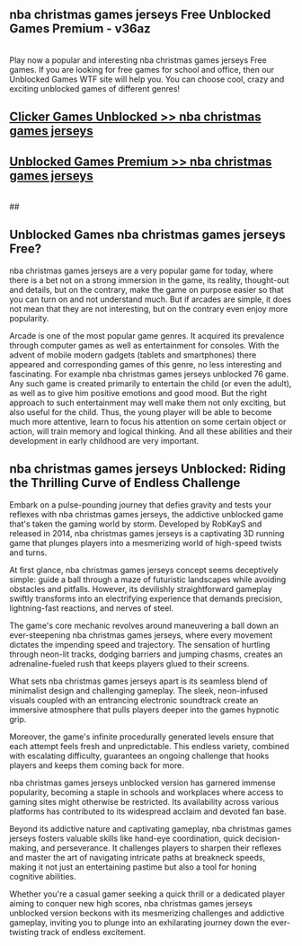 ## nba christmas games jerseys Free Unblocked Games Premium - v36az <br>
<br>
Play now a popular and interesting nba christmas games jerseys Free games. If you are looking for free games for school and office, then our Unblocked Games WTF site will help you. You can choose cool, crazy and exciting unblocked games of different genres!


##  [Clicker Games Unblocked >> nba christmas games jerseys](http://freeplayer.one?title=nba_christmas_games_jerseys&ref=04)

##  [Unblocked Games Premium >> nba christmas games jerseys](http://freeplayer.one?title=nba_christmas_games_jerseys&ref=04)
  <br>
  ##



## Unblocked Games nba christmas games jerseys Free?

nba christmas games jerseys are a very popular game for today, where there is a bet not on a strong immersion in the game, its reality, thought-out and details, but on the contrary, make the game on purpose easier so that you can turn on and not understand much. But if arcades are simple, it does not mean that they are not interesting, but on the contrary even enjoy more popularity.

Arcade is one of the most popular game genres. It acquired its prevalence through computer games as well as entertainment for consoles. With the advent of mobile modern gadgets (tablets and smartphones) there appeared and corresponding games of this genre, no less interesting and fascinating. For example nba christmas games jerseys unblocked 76 game. Any such game is created primarily to entertain the child (or even the adult), as well as to give him positive emotions and good mood. But the right approach to such entertainment may well make them not only exciting, but also useful for the child. Thus, the young player will be able to become much more attentive, learn to focus his attention on some certain object or action, will train memory and logical thinking. And all these abilities and their development in early childhood are very important.

##  nba christmas games jerseys Unblocked: Riding the Thrilling Curve of Endless Challenge

Embark on a pulse-pounding journey that defies gravity and tests your reflexes with nba christmas games jerseys, the addictive unblocked game that's taken the gaming world by storm. Developed by RobKayS and released in 2014, nba christmas games jerseys is a captivating 3D running game that plunges players into a mesmerizing world of high-speed twists and turns.

At first glance, nba christmas games jerseys concept seems deceptively simple: guide a ball through a maze of futuristic landscapes while avoiding obstacles and pitfalls. However, its devilishly straightforward gameplay swiftly transforms into an electrifying experience that demands precision, lightning-fast reactions, and nerves of steel.

The game's core mechanic revolves around maneuvering a ball down an ever-steepening nba christmas games jerseys, where every movement dictates the impending speed and trajectory. The sensation of hurtling through neon-lit tracks, dodging barriers and jumping chasms, creates an adrenaline-fueled rush that keeps players glued to their screens.

What sets nba christmas games jerseys apart is its seamless blend of minimalist design and challenging gameplay. The sleek, neon-infused visuals coupled with an entrancing electronic soundtrack create an immersive atmosphere that pulls players deeper into the games hypnotic grip.

Moreover, the game's infinite procedurally generated levels ensure that each attempt feels fresh and unpredictable. This endless variety, combined with escalating difficulty, guarantees an ongoing challenge that hooks players and keeps them coming back for more.

nba christmas games jerseys unblocked version has garnered immense popularity, becoming a staple in schools and workplaces where access to gaming sites might otherwise be restricted. Its availability across various platforms has contributed to its widespread acclaim and devoted fan base.

Beyond its addictive nature and captivating gameplay, nba christmas games jerseys fosters valuable skills like hand-eye coordination, quick decision-making, and perseverance. It challenges players to sharpen their reflexes and master the art of navigating intricate paths at breakneck speeds, making it not just an entertaining pastime but also a tool for honing cognitive abilities.

Whether you're a casual gamer seeking a quick thrill or a dedicated player aiming to conquer new high scores, nba christmas games jerseys unblocked version beckons with its mesmerizing challenges and addictive gameplay, inviting you to plunge into an exhilarating journey down the ever-twisting track of endless excitement.